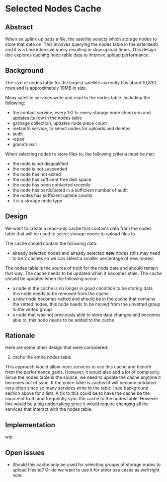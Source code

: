 # Selected Nodes Cache

## Abstract

When an uplink uploads a file, the satellite selects which storage nodes to store that data on. This involves querying the nodes table in the satellitedb and it is a time intensive query resulting in slow upload times. This design doc explores caching node table data to improve upload performance.

## Background

The size of nodes table for the largest satellite currently has about 10,830 rows and is approximately 10MB in size.

Many satellite services write and read to the nodes table. Including the following:
- the contact service, every 1-2 hr every storage node checks-in and updates its row in the nodes table
- garbage collection, updates node piece count
- metainfo service, to select nodes for uploads and deletes
- audit
- repair
- gracefulexit

When selecting nodes to store files to, the following criteria must be met:
- the node is not disqualified
- the node is not suspended
- the node has not exited
- the node has sufficent free disk space
- the node has been contacted recently
- the node has participated in a sufficient number of audit
- the nodes has sufficient uptime counts
- it is a storage node type

## Design

We want to create a read-only cache that contains data from the nodes table that will be used to select storage nodes to upload files to.

The cache should contain the following data:
- already selected nodes and already selected **new** nodes (this may need to be 2 caches so we can select a smaller percentage of new nodes)

The nodes table is the source of truth for the node data and should remain that way. The cache needs to be updated when it becomes stale. The cache should be updated when the following occur:
- a node in the cache is no longer in good condition to be storing data, this node needs to be removed from the cache
- a new node becomes vetted and should be in the cache that contains the vetted nodes, this node needs to be moved from the unvetted group to the vetted group
- a node that was not previously able to store data changes and becomes able to, this node needs to be added to the cache

## Rationale

Here are some other design that were considered:

1) cache the entire nodes table

This approach would allow more services to use this cache and benefit from the performance gains. However, it would also add a lot of complexity. Since the nodes table is the source, we need to update the cache anytime it becomes out of sync. If the entire table is cached it will become outdated very often since so many services write to the table ( see background section above for a list). A fix to this could be to have the cache be the source of truth and frequently sync the cache to the nodes table. However this would be a big undertaking since it would require changing all the services that interact with the nodes table.

## Implementation

wip

## Open issues

- Should this cache only be used for selecting groups of storage nodes to upload files to? Or do we want to use it for other use cases as well right now.
